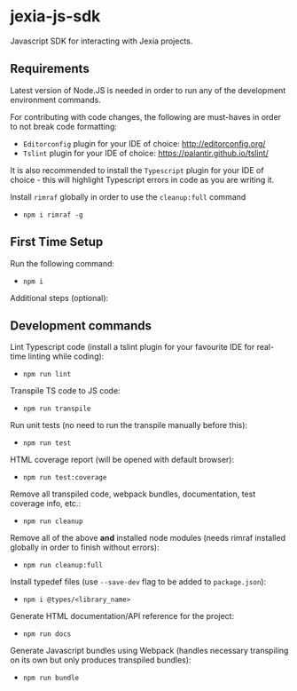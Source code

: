 # jexia-js-sdk
Javascript SDK for interacting with Jexia projects.

## Requirements


Latest version of Node.JS is needed in order to run any of the development environment commands.

For contributing with code changes, the following are must-haves in order to not break code formatting:
  - `Editorconfig` plugin for your IDE of choice: http://editorconfig.org/
  - `Tslint` plugin for your IDE of choice: https://palantir.github.io/tslint/

It is also recommended to install the `Typescript` plugin for your IDE of choice - this will highlight Typescript errors in code as you are writing it.

Install `rimraf` globally in order to use the `cleanup:full` command
- `npm i rimraf -g`

## First Time Setup
Run the following command:
- `npm i`

Additional steps (optional):



## Development commands
Lint Typescript code (install a tslint plugin for your favourite IDE for real-time linting while coding):
- `npm run lint`

Transpile TS code to JS code:
- `npm run transpile`

Run unit tests (no need to run the transpile manually before this):
- `npm run test`

HTML coverage report (will be opened with default browser):
- `npm run test:coverage`

Remove all transpiled code, webpack bundles, documentation, test coverage info, etc.:
- `npm run cleanup`

Remove all of the above **and** installed node modules (needs rimraf installed globally in order to finish without errors):
- `npm run cleanup:full`

Install typedef files (use `--save-dev` flag to be added to `package.json`):
- `npm i @types/<library_name>`

Generate HTML documentation/API reference for the project:
- `npm run docs`

Generate Javascript bundles using Webpack (handles necessary transpiling on its own but only produces transpiled bundles):

- `npm run bundle`
